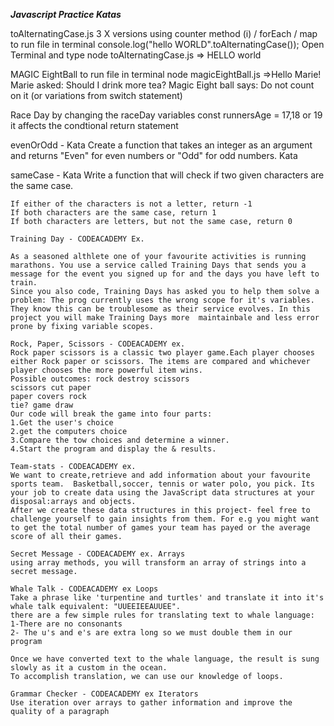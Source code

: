 **_Javascript Practice Katas_**

toAlternatingCase.js 3 X versions using counter method (i) / forEach / map
to run file in terminal
console.log("hello WORLD".toAlternatingCase());
Open Terminal and type
node toAlternatingCase.js
=> HELLO world

MAGIC EightBall
to run file in terminal
node magicEightBall.js
=>Hello Marie!
Marie asked: Should I drink more tea?
Magic Eight ball says: Do not count on it
(or variations from switch statement)

Race Day
by changing the raceDay variables
const runnersAge = 17,18 or 19 it affects the condtional return statement

evenOrOdd - Kata
Create a function that takes an integer as an argument and returns "Even" for even numbers or "Odd" for odd numbers.
Kata

sameCase - Kata
Write a function that will check if two given characters are the same case.

    If either of the characters is not a letter, return -1
    If both characters are the same case, return 1
    If both characters are letters, but not the same case, return 0

    Training Day - CODEACADEMY Ex.

    As a seasoned althlete one of your favourite activities is running marathons. You use a service called Training Days that sends you a message for the event you signed up for and the days you have left to train.
    Since you also code, Training Days has asked you to help them solve a problem: The prog currently uses the wrong scope for it's variables. They know this can be troublesome as their service evolves. In this project you will make Training Days more  maintainbale and less error prone by fixing variable scopes.

    Rock, Paper, Scissors - CODEACADEMY ex.
    Rock paper scissors is a classic two player game.Each player chooses either Rock paper or scissors. The items are compared and whichever player chooses the more powerful item wins.
    Possible outcomes: rock destroy scissors
    scissors cut paper
    paper covers rock
    tie? game draw
    Our code will break the game into four parts:
    1.Get the user's choice
    2.get the computers choice
    3.Compare the tow choices and determine a winner.
    4.Start the program and display the & results.

    Team-stats - CODEACADEMY ex.
    We want to create,retrieve and add information about your favourite sports team.  Basketball,soccer, tennis or water polo, you pick. Its your job to create data using the JavaScript data structures at your disposal:arrays and objects.
    After we create these data structures in this project- feel free to challenge yourself to gain insights from them. For e.g you might want to get the total number of games your team has payed or the average score of all their games.

    Secret Message - CODEACADEMY ex. Arrays
    using array methods, you will transform an array of strings into a secret message.

    Whale Talk - CODEACADEMY ex Loops
    Take a phrase like 'turpentine and turtles' and translate it into it's whale talk equivalent: "UUEEIEEAUUEE".
    there are a few simple rules for translating text to whale language:
    1-There are no consonants
    2- The u's and e's are extra long so we must double them in our program

    Once we have converted text to the whale language, the result is sung slowly as it a custom in the ocean.
    To accomplish translation, we can use our knowledge of loops.

    Grammar Checker - CODEACADEMY ex Iterators
    Use iteration over arrays to gather information and improve the quality of a paragraph
